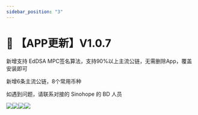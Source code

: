 ```yaml
---
sidebar_position: "3"
---
```

# 🔄 【APP更新】V1.0.7

&#x20;   新增支持 EdDSA MPC签名算法，支持90%以上主流公链，无需删除App，覆盖安装即可&#x20;

&#x20;   新增6条主流公链，8个常用币种

&#x20;   如遇到问题，请联系对接的 Sinohope 的 BD 人员



![](file:///C:/Users/Jagger/AppData/Local/Temp/ksohtml12848/wps3.png)![](file:///C:/Users/Jagger/AppData/Local/Temp/ksohtml12848/wps4.png)![](file:///C:/Users/Jagger/AppData/Local/Temp/ksohtml12848/wps5.png)![](file:///C:/Users/Jagger/AppData/Local/Temp/ksohtml12848/wps6.png)&#x20;
